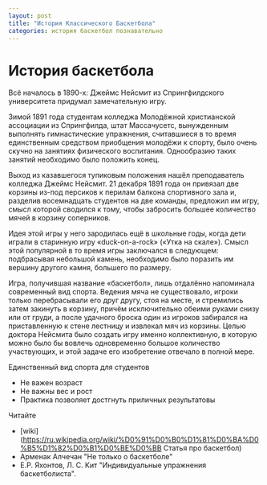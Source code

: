 ```yaml
---
layout: post
title: "История Классического Баскетбола"
categories: история баскетбол познавательно
---
```


# История баскетбола
Всё началось в 1890-х:
Джеймс Нейсмит из Cпрингфилдского университета придумал замечательную игру.

Зимой 1891 года студентам колледжа Молодёжной христианской ассоциации из Спрингфилда, штат Массачусетс, вынужденным выполнять гимнастические упражнения, считавшиеся в то время единственным средством приобщения молодёжи к спорту, было очень скучно на занятиях физического воспитания. Однообразию таких занятий необходимо было положить конец.

Выход из казавшегося тупиковым положения нашёл преподаватель колледжа Джеймс Нейсмит. 21 декабря 1891 года он привязал две корзины из-под персиков к перилам балкона спортивного зала и, разделив восемнадцать студентов на две команды, предложил им игру, смысл которой сводился к тому, чтобы забросить большее количество мячей в корзину соперников.

Идея этой игры у него зародилась ещё в школьные годы, когда дети играли в старинную игру «duck-on-a-rock» («Утка на скале»). Смысл этой популярной в то время игры заключался в следующем: подбрасывая небольшой камень, необходимо было поразить им вершину другого камня, большего по размеру.

Игра, получившая название «баскетбол», лишь отдалённо напоминала современный вид спорта. Ведения мяча не существовало, игроки только перебрасывали его друг другу, стоя на месте, и стремились затем закинуть в корзину, причём исключительно обеими руками снизу или от груди, а после удачного броска один из игроков забирался на приставленную к стене лестницу и извлекал мяч из корзины. Целью доктора Нейсмита было создать игру именно коллективную, в которую можно было бы вовлечь одновременно большое количество участвующих, и этой задаче его изобретение отвечало в полной мере.

Единственный вид спорта для студентов
* Не важен возраст
* Не важны вес и рост
* Практика позволяет достгнуть приличных результатовы

Читайте
* [wiki](https://ru.wikipedia.org/wiki/%D0%91%D0%B0%D1%81%D0%BA%D0%B5%D1%82%D0%B1%D0%BE%D0%BB Статья про баскетбол)
* Арменак Алчечан "Не только о баскетболе"
* Е.Р. Яхонтов, Л. С. Кит "Индивидуальные упражнения баскетболиста".
